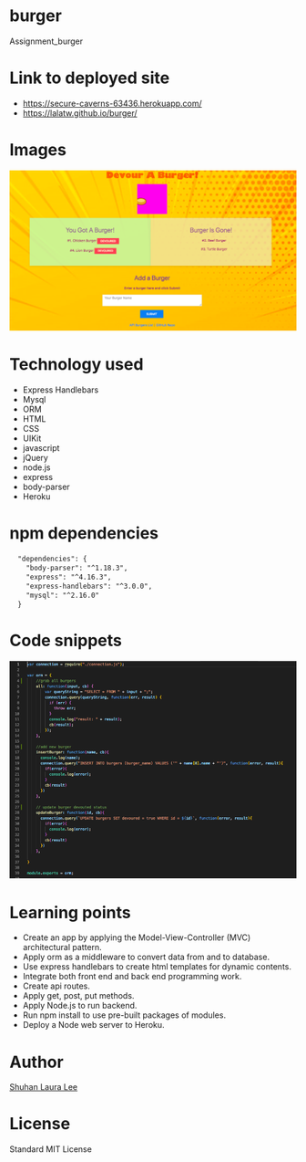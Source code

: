# burger
Assignment_burger

# Link to deployed site
* https://secure-caverns-63436.herokuapp.com/
* https://lalatw.github.io/burger/


# Images
![Burger Assignment](/public/assets/img/screenshot.png)


# Technology used
* Express Handlebars
* Mysql
* ORM
* HTML
* CSS
* UIKit
* javascript
* jQuery
* node.js
* express
* body-parser
* Heroku


# npm dependencies

```
  "dependencies": {
    "body-parser": "^1.18.3",
    "express": "^4.16.3",
    "express-handlebars": "^3.0.0",
    "mysql": "^2.16.0"
  }
```

# Code snippets

![code_sniippets](/public/assets/img/code_screenshot.png) 


# Learning points
* Create an app by applying the Model-View-Controller (MVC) architectural pattern.
* Apply orm as a middleware to convert data from and to database.
* Use express handlebars to create html templates for dynamic contents.
* Integrate both front end and back end programming work.
* Create api routes.
* Apply get, post, put methods.
* Apply Node.js to run backend. 
* Run npm install to use pre-built packages of modules.
* Deploy a Node web server to Heroku.


# Author 
[Shuhan Laura Lee](https://lalatw.github.io/burger/)



# License
Standard MIT License
